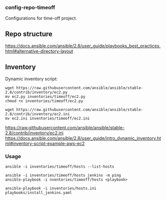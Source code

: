 ### config-repo-timeoff
Configurations for time-off project.


## Repo structure
https://docs.ansible.com/ansible/2.8/user_guide/playbooks_best_practices.html#alternative-directory-layout

## Inventory
Dynamic inventory script:
```
wget https://raw.githubusercontent.com/ansible/ansible/stable-2.8/contrib/inventory/ec2.py
mv ec2.py inventories/timeoff/ec2.py
chmod +x inventories/timeoff/ec2.py
```

```
wget https://raw.githubusercontent.com/ansible/ansible/stable-2.8/contrib/inventory/ec2.ini
mv ec2.ini inventories/timeoff/ec2.ini
```

https://raw.githubusercontent.com/ansible/ansible/stable-2.8/contrib/inventory/ec2.ini
https://docs.ansible.com/ansible/2.8/user_guide/intro_dynamic_inventory.html#inventory-script-example-aws-ec2

### Usage

```
ansible -i inventories/timeoff/hosts --list-hosts
```
```
ansible -i inventories/timeoff/hosts jenkins -m ping
ansible-playbook -i nventories/timeoff/hosts <playbook>
```
```
ansible-playbook -i inventories/hosts.ini playbooks/install_jenkins.yaml
```
